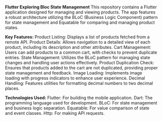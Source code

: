 **Flutter Exploring Bloc State Management**
This repository contains a Flutter application designed for managing and viewing products. The app features a robust architecture utilizing the BLoC (Business Logic Component) pattern for state management and Equatable for comparing and managing product states.

**Key Features:**
Product Listing: Displays a list of products fetched from a remote API.
Product Details: Allows navigation to a detailed view of each product, including its description and other attributes.
Cart Management: Users can add products to a common cart, with checks to prevent duplicate entries.
State Management: Utilizes the BLoC pattern for managing state changes and handling user actions effectively.
Product Duplication Check: Ensures that products added to the cart are not duplicated, providing proper state management and feedback.
Image Loading: Implements image loading with progress indicators to enhance user experience.
Decimal Handling: Features utilities for formatting decimal numbers to two decimal places.

**Technologies Used:**
Flutter: For building the mobile application.
Dart: The programming language used for development.
BLoC: For state management and business logic separation.
Equatable: For value comparison of state and event classes.
Http: For making API requests.
